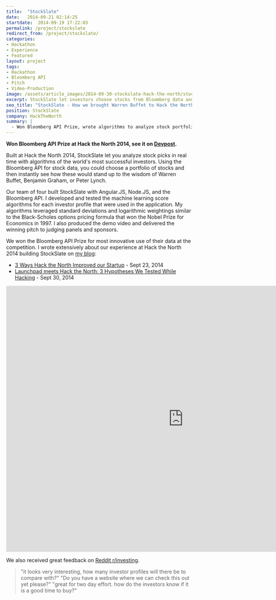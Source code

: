 ```yaml
---
title:  "StockSlate"
date:   2014-09-21 02:14:25
startdate:  2014-09-19 17:22:03
permalink: /project/stockslate
redirect_from: /project/stockslate/
categories:
- Hackathon
- Experience
- Featured
layout: project
tags:
- Hackathon
- Bloomberg API
- Pitch
- Video-Production
image: /assets/article_images/2014-09-30-stockslate-hack-the-north/stock-slate-demo-retail-c.png
excerpt: StockSlate let investors choose stocks from Bloomberg data and then see how their portfolios would be judged by successful investors like Warren Buffet.
seo_title: "StockSlate - How we brought Warren Buffet to Hack the North | Andrew Paradi Alexander"
position: StockSlate
company: HackTheNorth
summary: |
  - Won Bloomberg API Prize, wrote algorithms to analyze stock portfolios
---
```


**Won Bloomberg API Prize at Hack the North 2014, see it on [Devpost](https://devpost.com/software/stock-slate).**

Built at Hack the North 2014, StockSlate let you analyze stock picks in real time with algorithms of the world's most successful investors. Using the Bloomberg API for stock data, you could choose a portfolio of stocks and then instantly see how these would stand up to the wisdom of Warren Buffet, Benjamin Graham, or Peter Lynch.

Our team of four built StockSlate with Angular.JS, Node.JS, and the Bloomberg API. I developed and tested the machine learning score algorithms for each investor profile that were used in the application. My algorithms leveraged standard deviations and logarithmic weightings similar to the Black-Scholes options pricing formula that won the Nobel Prize for Economics in 1997. I also produced the demo video and delivered the winning pitch to judging panels and sponsors.

We won the Bloomberg API Prize for most innovative use of their data at the competition. I wrote extensively about our experience at Hack the North 2014 building StockSlate on <a href="/blog">my blog</a>:

- <a href="/blog/3-ways-hack-the-north-improved-our-startup/">3 Ways Hack the North Improved our Startup</a> - Sept 23, 2014
- <a href="/blog/launchpad-meets-hack-north-3-hypotheses-tested-hacking/">Launchpad meets Hack the North: 3 Hypotheses We Tested While Hacking</a> - Sept 30, 2014

<iframe width="960" height="720" src="https://www.youtube-nocookie.com/embed/juY4bwJXMVE?rel=0&amp;showinfo=0" frameborder="0" allowfullscreen></iframe>

We also received great feedback on [Reddit r/investing](https://www.reddit.com/r/investing/comments/2h8ha7/created_this_in_36_hours_looking_for_feedback/).

> "it looks very interesting, how many investor profiles will there be to compare with?"
> "Do you have a website where we can check this out yet please?"
> "great for two day effort. how do the investors know if it is a good time to buy?"

